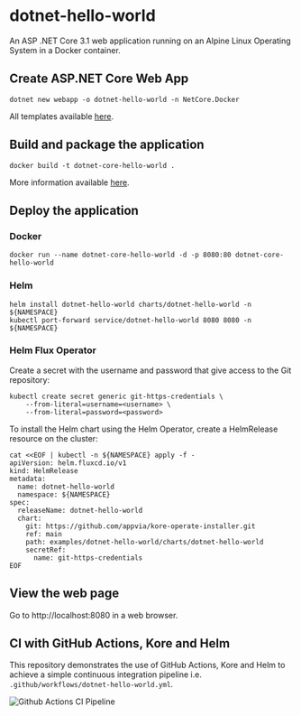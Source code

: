 # dotnet-hello-world

An ASP .NET Core 3.1 web application running on an Alpine Linux Operating System in a Docker container.

## Create ASP.NET Core Web App

```
dotnet new webapp -o dotnet-hello-world -n NetCore.Docker
```

All templates available [here](https://docs.microsoft.com/en-us/dotnet/core/tools/dotnet-new).

## Build and package the application

```
docker build -t dotnet-core-hello-world .
```

More information available [here](https://docs.docker.com/engine/examples/dotnetcore/).

## Deploy the application

### Docker

```
docker run --name dotnet-core-hello-world -d -p 8080:80 dotnet-core-hello-world
```

### Helm

```
helm install dotnet-hello-world charts/dotnet-hello-world -n ${NAMESPACE}
kubectl port-forward service/dotnet-hello-world 8080 8080 -n ${NAMESPACE}
```

### Helm Flux Operator

Create a secret with the username and password that give access to the Git repository:
```
kubectl create secret generic git-https-credentials \
    --from-literal=username=<username> \
    --from-literal=password=<password>
```

To install the Helm chart using the Helm Operator, create a HelmRelease resource on the cluster:
```
cat <<EOF | kubectl -n ${NAMESPACE} apply -f -
apiVersion: helm.fluxcd.io/v1
kind: HelmRelease
metadata:
  name: dotnet-hello-world
  namespace: ${NAMESPACE}
spec:
  releaseName: dotnet-hello-world
  chart:
    git: https://github.com/appvia/kore-operate-installer.git
    ref: main
    path: examples/dotnet-hello-world/charts/dotnet-hello-world
    secretRef:
      name: git-https-credentials
EOF
```

## View the web page

Go to http://localhost:8080 in a web browser.

## CI with GitHub Actions, Kore and Helm

This repository demonstrates the use of GitHub Actions, Kore and Helm to achieve a simple continuous integration pipeline i.e. `.github/workflows/dotnet-hello-world.yml`.

![Github Actions CI Pipeline](./images/github-actions-ci.png)
